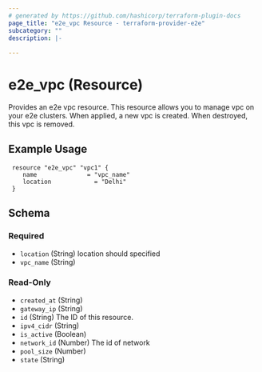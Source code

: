```yaml
---
# generated by https://github.com/hashicorp/terraform-plugin-docs
page_title: "e2e_vpc Resource - terraform-provider-e2e"
subcategory: ""
description: |-
  
---
```


# e2e_vpc (Resource)

Provides an e2e vpc resource.
This resource allows you to manage vpc on your e2e clusters. When applied, a new vpc is created. When destroyed, this vpc is removed.

<!-- schema generated by tfplugindocs -->
## Example Usage
```hcl
 resource "e2e_vpc" "vpc1" {
	name              = "vpc_name"
    location            = "Delhi"
 }
```
## Schema

### Required

- `location` (String) location should specified
- `vpc_name` (String)

### Read-Only

- `created_at` (String)
- `gateway_ip` (String)
- `id` (String) The ID of this resource.
- `ipv4_cidr` (String)
- `is_active` (Boolean)
- `network_id` (Number) The id of network
- `pool_size` (Number)
- `state` (String)
